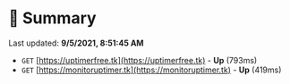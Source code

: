# 📖 Summary
Last updated: **9/5/2021, 8:51:45 AM**

- `GET` [https://uptimerfree.tk](https://uptimerfree.tk) - **Up** (793ms)
- `GET` [https://monitoruptimer.tk](https://monitoruptimer.tk) - **Up** (419ms)
